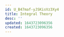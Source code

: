 ```yaml
---
id: U_B47maf-yJSKisVz3Xy4
title: Integral Theory
desc: ''
updated: 1643723096356
created: 1643723096356
---
```


